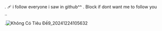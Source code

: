 

. 🩹 i follow everyone i saw  in github^^ . Block if dont want me to follow you  ..

.![Không Có Tiêu Đề9_20241224105632](https://github.com/user-attachments/assets/94cd7a2b-2a2a-48f4-9f9f-a2c6e926f758)

